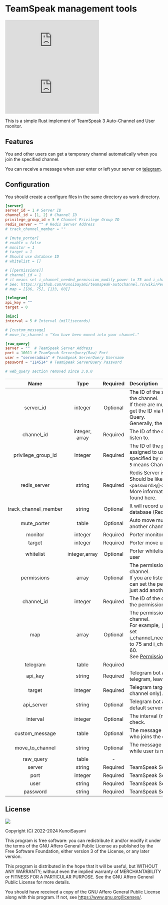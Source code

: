 # TeamSpeak management tools

![License](https://img.shields.io/github/license/KunoiSayami/teamspeak-management-tools.rs?style=for-the-badge) ![GitHub release (latest SemVer)](https://img.shields.io/github/v/release/KunoiSayami/teamspeak-management-tools.rs?style=for-the-badge)

This is a simple Rust implement of TeamSpeak 3 Auto-Channel and User monitor.

## Features

You and other users can get a temporary channel automatically when you join the specified channel.

You can receive a message when user enter or left your server on [telegram](https://telegram.org/).


## Configuration

You should create a configure files in the same directory as work directory.


```toml
[server]
server_id = 1 # Server ID
channel_id = [1, 2] # Channel ID
privilege_group_id = 5 # Channel Privilege Group ID
redis_server = "" # Redis Server Address
# track_channel_member = ""

# [mute_porter]
# enable = false
# monitor = 1
# target = 1
# Should use database ID
# whitelist = []

# [[permissions]]
# channel_id = 1
# it means set i_channel_needed_permission_modify_power to 75 and i_channel_needed_delete_power to 60
# See: https://github.com/KunoiSayami/teamspeak-autochannel.rs/wiki/Permission-List for more key information
# map = [[86, 75], [133, 60]]

[telegram]
api_key = ""
target = 0

[misc]
interval = 5 # Interval (milliseconds)

# [custom_message]
# move_to_channel = "You have been moved into your channel."

[raw_query]
server = ""  # TeamSpeak Server Address
port = 10011 # TeamSpeak ServerQuery(Raw) Port
user = "serveradmin" # TeamSpeak ServerQuery Username
password = "114514" # TeamSpeak ServerQuery Password

# web_query section removed since 3.0.0
```

|         Name         |      Type      | Required | Description                                                                                                                                                                                                                                                                                                              | 
|:--------------------:|:--------------:|:--------:|:-------------------------------------------------------------------------------------------------------------------------------------------------------------------------------------------------------------------------------------------------------------------------------------------------------------------------|
|      server_id       |    integer     | Optional | The ID of the server, which you want to get the channel. <br>If there are multiple servers running, you can get the ID via the TeamSpeak 3 Server Query. <br>Generally, the server ID is `1`.                                                                                                                            | 
|      channel_id      | integer, array | Required | The ID of the channel, which you want to listen to.                                                                                                                                                                                                                                                                      | 
|  privilege_group_id  |    integer     | Required | The ID of the privilege group, which will be assigned to user who joins the channel specified by `channel_id`. <br>`5` means Channel Admin Generally.                                                                                                                                                                    | 
|     redis_server     |     string     | Required | Redis Server is Required. Redis Server Should be like `redis://[<username>][:<password>@]<hostname>[:port][/<db>]`. <br>More information about Redis URL can be found [here](https://docs.rs/redis/latest/redis/#connection-parameters).                                                                                 |
| track_channel_member |     string     | Optional | It will record user membership in specify database (Require `tracker` feature)                                                                                                                                                                                                                                           |
|     mute_porter      |     table      | Optional | Auto move muter user from one channel to another channel, useful in default channel.                                                                                                                                                                                                                                     |
|       monitor        |    integer     | Required | Porter monitor channel.                                                                                                                                                                                                                                                                                                  |
|        target        |    integer     | Required | Porter move user to this channel.                                                                                                                                                                                                                                                                                        |
|      whitelist       | integer,array  | Optional | Porter whitelist, use database ID to identify user                                                                                                                                                                                                                                                                       |
|     permissions      |     array      | Optional | The permission you want to set to the channel.<br/>If you are listening to multiple channels, you can set the permission for each channel by just add another `permissions` section.                                                                                                                                     |
|      channel_id      |    integer     | Required | The ID of the channel, which you want to add the permission to.                                                                                                                                                                                                                                                          |
|         map          |     array      | Optional | The permission you want to set to the channel. <br/>For example, `[[86, 75], [133, 60]]` means set i_channel_needed_permission_modify_power to 75 and i_channel_needed_delete_power to 60. <br>See [Permission List](https://github.com/KunoiSayami/teamspeak-autochannel.rs/wiki/Permission-List) for more information. |
|       telegram       |     table      | Required |                                                                                                                                                                                                                                                                                                                          |
|       api_key        |     string     | Required | Telegram bot api key. If you don't use telegram, leave it blank.                                                                                                                                                                                                                                                         |
|        target        |    integer     | Required | Telegram target channel (current support channel only).                                                                                                                                                                                                                                                                  |
|      api_server      |     string     | Optional | Telegram bot api server, leave blank to use default server.                                                                                                                                                                                                                                                              |
|       interval       |    integer     | Optional | The interval (milliseconds) between each check.                                                                                                                                                                                                                                                                          |
|    custom_message    |     table      | Optional | The message you want to send to the user who joins the channel.                                                                                                                                                                                                                                                          |
|   move_to_channel    |     string     | Optional | The message you want to send to the user while user is moved to the their channel.                                                                                                                                                                                                                                       |
|      raw_query       |     table      |    -     |                                                                                                                                                                                                                                                                                                                          |
|        server        |     string     | Required | TeamSpeak Server Address                                                                                                                                                                                                                                                                                                 |
|         port         |    integer     | Required | TeamSpeak ServerQuery(Raw) Port                                                                                                                                                                                                                                                                                          |
|         user         |     string     | Required | TeamSpeak ServerQuery Username                                                                                                                                                                                                                                                                                           |
|       password       |     string     | Required | TeamSpeak ServerQuery Password                                                                                                                                                                                                                                                                                           |


## License

[![](https://www.gnu.org/graphics/agplv3-155x51.png)](https://www.gnu.org/licenses/agpl-3.0.txt)

Copyright (C) 2022-2024 KunoiSayami

This program is free software: you can redistribute it and/or modify it under the terms of the GNU Affero General Public License as published by the Free Software Foundation, either version 3 of the License, or any later version.

This program is distributed in the hope that it will be useful, but WITHOUT ANY WARRANTY; without even the implied warranty of MERCHANTABILITY or FITNESS FOR A PARTICULAR PURPOSE. See the GNU Affero General Public License for more details.

You should have received a copy of the GNU Affero General Public License along with this program. If not, see <https://www.gnu.org/licenses/>.